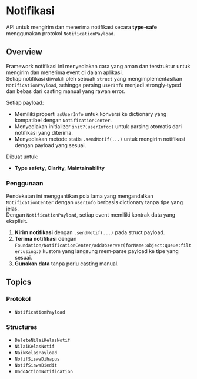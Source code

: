 # Notifikasi

API untuk mengirim dan menerima notifikasi secara **type‑safe** menggunakan protokol ``NotificationPayload``.

## Overview

Framework notifikasi ini menyediakan cara yang aman dan terstruktur untuk mengirim dan menerima event di dalam aplikasi.  
Setiap notifikasi diwakili oleh sebuah `struct` yang mengimplementasikan ``NotificationPayload``, sehingga parsing `userInfo` menjadi strongly‑typed dan bebas dari casting manual yang rawan error.

Setiap payload:
- Memiliki properti `asUserInfo` untuk konversi ke dictionary yang kompatibel dengan `NotificationCenter`.
- Menyediakan initializer `init?(userInfo:)` untuk parsing otomatis dari notifikasi yang diterima.
- Menyediakan metode statis `.sendNotif(...)` untuk mengirim notifikasi dengan payload yang sesuai.

Dibuat untuk:
- **Type safety**, **Clarity**, **Maintainability**

### Penggunaan

Pendekatan ini menggantikan pola lama yang mengandalkan `NotificationCenter` dengan `userInfo` berbasis dictionary tanpa tipe yang jelas.  
Dengan `NotificationPayload`, setiap event memiliki kontrak data yang eksplisit.

1. **Kirim notifikasi** dengan `.sendNotif(...)` pada struct payload.
2. **Terima notifikasi** dengan ``Foundation/NotificationCenter/addObserver(forName:object:queue:filter:using:)`` kustom yang langsung mem‑parse payload ke tipe yang sesuai.
3. **Gunakan data** tanpa perlu casting manual.

## Topics

### Protokol

- ``NotificationPayload``

### Structures

- ``DeleteNilaiKelasNotif``
- ``NilaiKelasNotif``
- ``NaikKelasPayload``
- ``NotifSiswaDihapus``
- ``NotifSiswaDiedit``
- ``UndoActionNotification``
